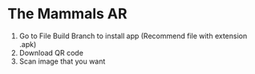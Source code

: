 # The Mammals AR
1. Go to File Build Branch to install app (Recommend file with extension .apk)
2. Download QR code
3. Scan image that you want
